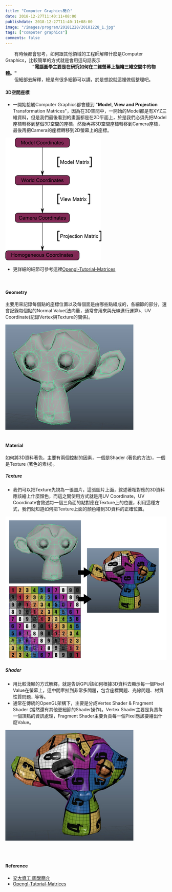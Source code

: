 ```yaml
---
title: "Computer Graphics簡介"
date: 2018-12-27T11:40:11+08:00
publishdate: 2018-12-27T11:40:11+08:00
image: "/images/program/20181228/20181228_1.jpg"
tags: ["computer graphics"]
comments: false
---
```


&emsp;&emsp;有時候都會思考，如何跟其他領域的工程師解釋什麼是Computer Graphics，比較簡單的方式就是會用這句話表示 <br>
&emsp;&emsp;&emsp;&emsp;&emsp;&emsp;**"電腦圖學主要是在研究如何在二維螢幕上描繪三維空間中的物體。"** <br>
&emsp;&emsp;但細部去解釋，總是有很多細節可以講，於是想說就這裡做個整理吧。
<p></p>

#### 3D空間座標
- 一開始接觸Computer Graphics都會聽到 "**Model, View and Projection** Transformation Matrices"，因為在3D空間中，一開始的Model都是有XYZ三維資料，但是我們最後看到的畫面都是在2D平面上，於是我們必須先把Model座標轉移到整個3D空間的座標，然後再將3D空間座標轉移到Camera座標，最後再把Camera的座標轉移到2D螢幕上的座標。

![MVP](/images/program/20181228/20181228_2.png "MVP")

<p></p>

- 更詳細的細節可參考這裡[Opengl-Tutorial-Matrices](http://www.opengl-tutorial.org/beginners-tutorials/tutorial-3-matrices/)
<br><br><br>

<p></p>

#### Geometry
<p></p>
<p>
主要用來記錄每個點的座標位置以及每個面是由哪些點組成的，各細節的部分，還會記錄每個點的Normal Value(法向量，通常會用來與光線進行運算)、UV Coordinate(記錄Vertex與Texture的關係)。
</p>

![Geometry](/images/program/20181228/20181228_3.jpg "Geometry")
<br><br>

#### Material
<p>
如何將3D資料著色，主要有兩個控制的因素，一個是Shader (著色的方法)，一個是Texture (著色的素材)。
</p>

##### **Texture**
- 我們可以把Texture先視為一張圖片，這張圖片上面，敘述著相對應的3D資料應該繪上什麼顏色，而這之間使用方式就是用UV Coordinate，UV Coordinate會敘述每一個三角面的點對應在Texture上的位置，利用這種方式，我們就知道如何把Texture上面的顏色繪到3D資料的正確位置。

![Texture](/images/program/20181228/20181228_4.png "Texture")

##### **Shader**
- 用比較淺顯的方式解釋，就是告訴GPU該如何根據3D資料去顯示每一個Pixel Value在螢幕上，這中間牽扯到非常多問題，包含座標問題、光線問題、材質性質問題...等等。
- 通常在傳統的OpenGL架構下，主要是分成Vertex Shader & Fragment Shader (當然還有其他更細節的Shader操作)。Vertex Shader主要是負責每一個頂點的資訊處理，Fragment Shader主要負責每一個Pixel應該要繪出什麼Value。

![Shader](/images/program/20181228/20181228_5.jpg "Shader")

<br><br>


#### Reference
- [交大資工 圖學簡介](https://www.cs.nctu.edu.tw/cswebsite/research/field/graphics_animation_3d_game_and_digital_learning)
- [Opengl-Tutorial-Matrices](http://www.opengl-tutorial.org/beginners-tutorials/tutorial-3-matrices/)